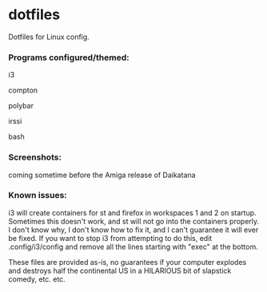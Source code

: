# dotfiles
Dotfiles for Linux config.
### Programs configured/themed:
i3

compton

polybar

irssi

bash

### Screenshots:
coming sometime before the Amiga release of Daikatana
### Known issues:
i3 will create containers for st and firefox in workspaces 1 and 2 on startup. Sometimes this doesn't work, and st will not go into the containers properly. I don't know why, I don't know how to fix it, and I can't guarantee it will ever be fixed. If you want to stop i3 from attempting to do this, edit .config/i3/config and remove all the lines starting with "exec" at the bottom. 

These files are provided as-is, no guarantees if your computer explodes and destroys half the continental US in a HILARIOUS bit of slapstick comedy, etc. etc.
